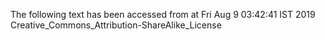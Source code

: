 The following text has been accessed from at Fri Aug 9 03:42:41 IST 2019
Creative_Commons_Attribution-ShareAlike_License
